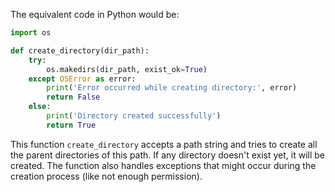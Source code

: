 The equivalent code in Python would be:

```python
import os

def create_directory(dir_path):
    try:
        os.makedirs(dir_path, exist_ok=True)
    except OSError as error:
        print('Error occurred while creating directory:', error)
        return False
    else:
        print('Directory created successfully')
        return True
```
This function `create_directory` accepts a path string and tries to create all the parent directories of this path. If any directory doesn't exist yet, it will be created. The function also handles exceptions that might occur during the creation process (like not enough permission).
